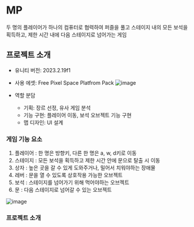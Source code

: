 # MP

두 명의 플레이어가 하나의 컴퓨터로 협력하여 퍼즐을 풀고 스테이지 내의 모든 보석을 획득하고, 제한 시간 내에 다음 스테이지로 넘어가는 게임

## 프로젝트 소개
- 유니티 버전: 2023.2.19f1
- 사용 에셋: Free Pixel Space Platfrom Pack
![image](https://github.com/K-DH92/MP/assets/173631326/31634089-bf33-47a8-ad2a-a8b4f9203570)

  
- 역할 분담
  - 기획: 장르 선정, 유사 게임 분석
  - 기능 구현: 플레이어 이동, 보석 오브젝트 기능 구현
  - 맵 디자인: UI 설계


### 게임 기능 요소

1. 플레이어 : 한 명은 방향키, 다른 한 명은 a, w, d키로 이동
2. 스테이지 : 모든 보석을 획득하고 제한 시간 안에 문으로 탈출 시 이동
3. 상자 : 높은 곳을 갈 수 있게 도와주거나, 밀어서 치워야하는 장애물
4. 레버 : 문을 열 수 있도록 상호작용 가능한 오브젝트
5. 보석 : 스테이지를 넘어가기 위해 먹어야하는 오브젝트
6. 문 : 다음 스테이지로 넘어갈 수 있는 오브젝트

![image](https://github.com/K-DH92/MP/assets/173631326/39d800e2-55da-4b73-abf1-6de98a90cc7b)


### 프로젝트 소개

